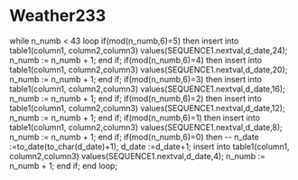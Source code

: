 # Weather233

while n_numb < 43 loop
    if(mod(n_numb,6)=5) then
        insert into table1(column1, column2,column3)
        values(SEQUENCE1.nextval,d_date,24);
        n_numb := n_numb + 1;
    end if;
    if(mod(n_numb,6)=4) then
        insert into table1(column1, column2,column3)
        values(SEQUENCE1.nextval,d_date,20);
        n_numb := n_numb + 1;
    end if;
    if(mod(n_numb,6)=3) then
        insert into table1(column1, column2,column3)
        values(SEQUENCE1.nextval,d_date,16);
        n_numb := n_numb + 1;
    end if;
    if(mod(n_numb,6)=2) then
        insert into table1(column1, column2,column3)
        values(SEQUENCE1.nextval,d_date,12);
        n_numb := n_numb + 1;
    end if;
    if(mod(n_numb,6)=1) then
        insert into table1(column1, column2,column3)
        values(SEQUENCE1.nextval,d_date,8);
        n_numb := n_numb + 1;
    end if;
    if(mod(n_numb,6)=0) then
  --  n_date :=to_date(to_char(d_date)+1);
        d_date :=d_date+1;
        insert into table1(column1, column2,column3)
        values(SEQUENCE1.nextval,d_date,4);
        n_numb := n_numb + 1;
    end if;
    end loop;
